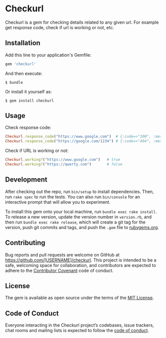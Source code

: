 # Checkurl

Checkurl is a gem for checking details related to any given url. For example get response code, check if url is working or not, etc.

## Installation

Add this line to your application's Gemfile:

```ruby
gem 'checkurl'
```

And then execute:

    $ bundle

Or install it yourself as:

    $ gem install checkurl

## Usage

Check response code:
```ruby
Checkurl.response_code("https://www.google.com")  # {:code=>"200", :message=>"OK"}
Checkurl.response_code("https://google.com/1234") # {:code=>"404", :message=>"Not Found"}
```

Check if URL is working or not:
```ruby
Checkurl.working?("https://www.google.com")   # true
Checkurl.working?("https://qwerty.com")       # false
```

## Development

After checking out the repo, run `bin/setup` to install dependencies. Then, run `rake spec` to run the tests. You can also run `bin/console` for an interactive prompt that will allow you to experiment.

To install this gem onto your local machine, run `bundle exec rake install`. To release a new version, update the version number in `version.rb`, and then run `bundle exec rake release`, which will create a git tag for the version, push git commits and tags, and push the `.gem` file to [rubygems.org](https://rubygems.org).

## Contributing

Bug reports and pull requests are welcome on GitHub at https://github.com/[USERNAME]/checkurl. This project is intended to be a safe, welcoming space for collaboration, and contributors are expected to adhere to the [Contributor Covenant](http://contributor-covenant.org) code of conduct.

## License

The gem is available as open source under the terms of the [MIT License](https://opensource.org/licenses/MIT).

## Code of Conduct

Everyone interacting in the Checkurl project’s codebases, issue trackers, chat rooms and mailing lists is expected to follow the [code of conduct](https://github.com/[USERNAME]/checkurl/blob/master/CODE_OF_CONDUCT.md).
